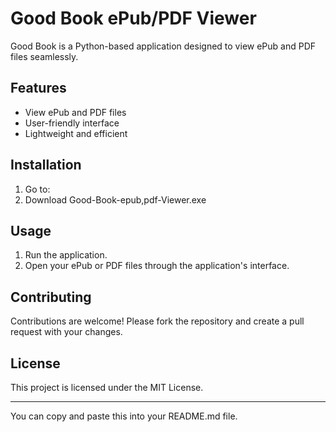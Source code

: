 # Good Book ePub/PDF Viewer

Good Book is a Python-based application designed to view ePub and PDF files seamlessly.

## Features

- View ePub and PDF files
- User-friendly interface
- Lightweight and efficient

## Installation

1. Go to: 
2. Download Good-Book-epub,pdf-Viewer.exe

## Usage 

1. Run the application.
2. Open your ePub or PDF files through the application's interface.

## Contributing

Contributions are welcome! Please fork the repository and create a pull request with your changes.

## License

This project is licensed under the MIT License.

---

You can copy and paste this into your README.md file.

